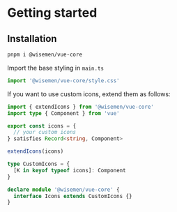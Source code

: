 # Getting started

## Installation

```bash
pnpm i @wisemen/vue-core
```

Import the base styling in `main.ts`
```ts
import '@wisemen/vue-core/style.css'
```

If you want to use custom icons, extend them as follows:
```ts
import { extendIcons } from '@wisemen/vue-core'
import type { Component } from 'vue'

export const icons = {
  // your custom icons
} satisfies Record<string, Component>

extendIcons(icons)

type CustomIcons = {
  [K in keyof typeof icons]: Component
}

declare module '@wisemen/vue-core' {
  interface Icons extends CustomIcons {}
}

```